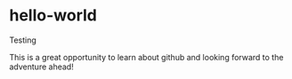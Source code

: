 # hello-world
Testing

This is a great opportunity to learn about github and looking forward to the adventure ahead!
